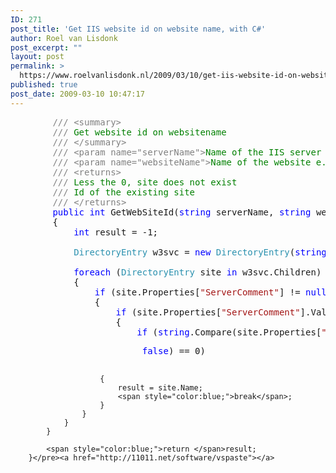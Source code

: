 ```yaml
---
ID: 271
post_title: 'Get IIS website id on website name, with C#'
author: Roel van Lisdonk
post_excerpt: ""
layout: post
permalink: >
  https://www.roelvanlisdonk.nl/2009/03/10/get-iis-website-id-on-website-name-with-c/
published: true
post_date: 2009-03-10 10:47:17
---
```

<pre class="code"><span style="color:gray;">        /// &lt;summary&gt;
        /// </span><span style="color:green;">Get website id on websitename
        </span><span style="color:gray;">/// &lt;/summary&gt;
        /// &lt;param name="serverName"&gt;</span><span style="color:green;">Name of the IIS server e.g. localhost</span><span style="color:gray;">&lt;/param&gt;
        /// &lt;param name="websiteName"&gt;</span><span style="color:green;">Name of the website e.g. test</span><span style="color:gray;">&lt;/param&gt;
        /// &lt;returns&gt;
        /// </span><span style="color:green;">Less the 0, site does not exist
        </span><span style="color:gray;">/// </span><span style="color:green;">Id of the existing site
        </span><span style="color:gray;">/// &lt;/returns&gt;
        </span><span style="color:blue;">public int </span>GetWebSiteId(<span style="color:blue;">string </span>serverName, <span style="color:blue;">string </span>websiteName)
        {
            <span style="color:blue;">int </span>result = -1;

            <span style="color:#2b91af;">DirectoryEntry </span>w3svc = <span style="color:blue;">new </span><span style="color:#2b91af;">DirectoryEntry</span>(<span style="color:blue;">string</span>.Format(<span style="color:#a31515;">"IIS://{0}/w3svc"</span>, serverName));

            <span style="color:blue;">foreach </span>(<span style="color:#2b91af;">DirectoryEntry </span>site <span style="color:blue;">in </span>w3svc.Children)
            {
                <span style="color:blue;">if </span>(site.Properties[<span style="color:#a31515;">"ServerComment"</span>] != <span style="color:blue;">null</span>)
                {
                    <span style="color:blue;">if </span>(site.Properties[<span style="color:#a31515;">"ServerComment"</span>].Value != <span style="color:blue;">null</span>)
                    {
                        <span style="color:blue;">if </span>(<span style="color:blue;">string</span>.Compare(site.Properties[<span style="color:#a31515;">"ServerComment"</span>].Value.ToString(), websiteName, </pre><pre class="code"><span style="color:blue;">                         false</span>) == 0)
                        {
                            result = site.Name;
                            <span style="color:blue;">break</span>;
                        }
                    }
                }
            }

            <span style="color:blue;">return </span>result;
        }</pre><a href="http://11011.net/software/vspaste"></a>